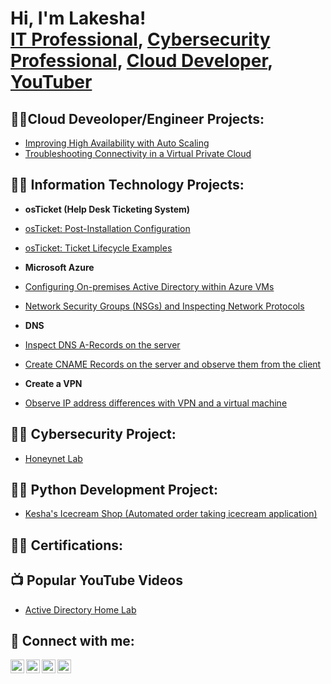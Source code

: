 <h1>Hi, I'm Lakesha! <br/><a href="https://github.com/Ldavis36706"><a href="https://www.linkedin.com/in/lakesha-hunter/">IT Professional</a>, <a href="https://www.linkedin.com/in/lakesha-hunter/">Cybersecurity Professional</a>,  <a href="https://www.linkedin.com/in/lakesha-hunter/">Cloud Developer</a>, <a href="https://www.youtube.com/c/">YouTuber</a></h1>

<h2>👨‍💻Cloud Deveoloper/Engineer Projects:</h2>


  - [Improving High Availability with Auto Scaling](https://github.com/Ldavis36706/Improving-High-Availability-/blob/main/README.md)
  - [Troubleshooting Connectivity in a Virtual Private Cloud](https://github.com/Ldavis36706/Troubleshooting-Connectivity-in-a-Virtual-Private-Cloud-VPC)
    

<h2>👨‍💻 Information Technology Projects:</h2>

  - <b>osTicket (Help Desk Ticketing System)</b>
  - [osTicket: Post-Installation Configuration](https://github.com/Ldavis36706/post-install-config)
  - [osTicket: Ticket Lifecycle Examples](https://github.com/Ldavis36706/ticket-lifecycle)
    
- <b>Microsoft Azure</b>
- [Configuring On-premises Active Directory within Azure VMs](https://github.com/Ldavis36706/configure-ad)
- [Network Security Groups (NSGs) and Inspecting Network Protocols](https://github.com/Ldavis36706/azure-network-protocols)

- <b>DNS</b>
- [Inspect DNS A-Records on the server](https://github.com/Ldavis36706/dns)
- [Create CNAME Records on the server and observe them from the client](https://github.com/Ldavis36706/a-records)

- <b>Create a VPN</b>
- [Observe IP address differences with VPN and a virtual machine](https://github.com/Ldavis36706/vpn)


<h2>👨‍💻 Cybersecurity Project:</h2>

  - [Honeynet Lab](https://github.com/Ldavis36706/Honeynet)

<h2>👨‍💻 Python Development Project:</h2>

  - [Kesha's Icecream Shop (Automated order taking icecream application)](https://github.com/Ldavis36706/Kesha-s-Icecream-Shop)

<h2>👨‍💻 Certifications:</h2>

<h2>📺 Popular YouTube Videos</h2>

- [Active Directory Home Lab](https://github.com/joshmadakor1/Algorithms-Practice)

<h2> 🤳 Connect with me:</h2>

[<img align="left" alt="JoshMadakor | YouTube" width="22px" src="https://cdn.jsdelivr.net/npm/simple-icons@v3/icons/youtube.svg" />][youtube]
[<img align="left" alt="JoshMadakor | Twitter" width="22px" src="https://cdn.jsdelivr.net/npm/simple-icons@v3/icons/twitter.svg" />][twitter]
[<img align="left" alt="JoshMadakor | LinkedIn" width="22px" src="https://cdn.jsdelivr.net/npm/simple-icons@v3/icons/linkedin.svg" />][linkedin]
[<img align="left" alt="JoshMadakor | Instagram" width="22px" src="https://cdn.jsdelivr.net/npm/simple-icons@v3/icons/instagram.svg" />][instagram]

[twitter]: https://twitter.com/joshmadakor
[youtube]: https://www.youtube.com/c/joshmadakor
[instagram]: https://www.instagram.com/joshmadakor/
[linkedin]: https://linkedin.com/in/joshmadakor

<!--
**joshmadakor1/joshmadakor1** is a ✨ _special_ ✨ repository because its `README.md` (this file) appears on your GitHub profile.

Here are some ideas to get you started:

- 🔭 I’m currently working on ...
- 🌱 I’m currently learning ...
- 👯 I’m looking to collaborate on ...
- 🤔 I’m looking for help with ...
- 💬 Ask me about ...
- 📫 How to reach me: ...
- 😄 Pronouns: ...
- ⚡ Fun fact: ...
-->
